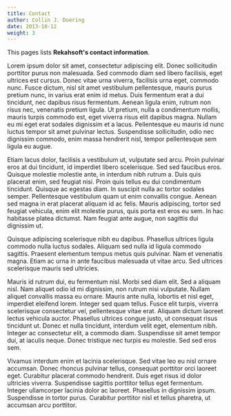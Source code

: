 ```yaml
---
title: Contact
author: Collin J. Doering
date: 2013-10-12
weight: 3
---
```


This pages lists **Rekahsoft's contact information**.

Lorem ipsum dolor sit amet, consectetur adipiscing elit. Donec sollicitudin porttitor purus non malesuada. Sed commodo diam sed libero facilisis, eget ultrices est cursus. Donec vitae urna viverra, facilisis urna eget, commodo nunc. Fusce dictum, nisl sit amet vestibulum pellentesque, mauris purus pretium nunc, in varius erat enim id metus. Duis fermentum erat a dui tincidunt, nec dapibus risus fermentum. Aenean ligula enim, rutrum non risus nec, venenatis pretium ligula. Ut pretium, nulla a condimentum mollis, mauris turpis commodo est, eget viverra risus elit dapibus magna. Nullam eu mi eget erat sodales dignissim et a lacus. Pellentesque eu mauris id nunc luctus tempor sit amet pulvinar lectus. Suspendisse sollicitudin, odio nec dignissim commodo, enim massa hendrerit nisl, tempor pellentesque sem ligula eu augue.

Etiam lacus dolor, facilisis a vestibulum ut, vulputate sed arcu. Proin pulvinar eros at dui tincidunt, id imperdiet libero scelerisque. Sed sed faucibus eros. Quisque molestie molestie ante, in interdum nibh rutrum a. Duis quis placerat enim, sed feugiat nisi. Proin quis tellus eu dui condimentum tincidunt. Quisque ac egestas diam. In suscipit nulla ac tortor sodales semper. Pellentesque vestibulum quam ut enim convallis congue. Aenean sed magna in erat placerat aliquam id ac felis. Mauris adipiscing, tortor sed feugiat vehicula, enim elit molestie purus, quis porta est eros eu sem. In hac habitasse platea dictumst. Nam feugiat ante augue, non sagittis dui dignissim ut.

Quisque adipiscing scelerisque nibh eu dapibus. Phasellus ultrices ligula commodo nulla luctus sodales. Aliquam sed nulla id ligula commodo sagittis. Praesent elementum tempus metus quis pulvinar. Nam et venenatis magna. Etiam ac urna in ante faucibus malesuada ut vitae arcu. Sed ultrices scelerisque mauris sed ultricies.

Mauris id rutrum dui, eu fermentum nisl. Morbi sed diam elit. Sed a aliquam nisl. Nam aliquet odio id mi dignissim, non rutrum nisi vulputate. Nullam aliquet convallis massa eu ornare. Mauris ante nulla, lobortis et nisl eget, imperdiet eleifend lorem. Integer sed quam tellus. Fusce elit turpis, viverra scelerisque consectetur vel, pellentesque vitae erat. Aliquam dictum laoreet lectus vehicula auctor. Phasellus ultrices congue justo, ut consequat risus tincidunt ut. Donec et nulla tincidunt, interdum velit eget, elementum nibh. Integer ac consectetur elit, a commodo diam. Suspendisse sit amet tempor dui, at iaculis neque. Donec tristique nec turpis eu molestie. Sed sed eros sem.

Vivamus interdum enim et lacinia scelerisque. Sed vitae leo eu nisl ornare accumsan. Donec rhoncus pulvinar tellus, consequat porttitor orci laoreet eget. Curabitur placerat commodo hendrerit. Duis eget risus id dolor ultricies viverra. Suspendisse sagittis porttitor tellus eget fermentum. Integer ullamcorper lacinia dolor ac laoreet. Phasellus in dignissim ipsum. Suspendisse in tortor purus. Curabitur porttitor nisl et tellus pharetra, ut accumsan arcu porttitor.
